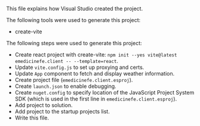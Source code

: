 This file explains how Visual Studio created the project.

The following tools were used to generate this project:
- create-vite

The following steps were used to generate this project:
- Create react project with create-vite: `npm init --yes vite@latest emedicinefe.client -- --template=react`.
- Update `vite.config.js` to set up proxying and certs.
- Update `App` component to fetch and display weather information.
- Create project file (`emedicinefe.client.esproj`).
- Create `launch.json` to enable debugging.
- Create `nuget.config` to specify location of the JavaScript Project System SDK (which is used in the first line in `emedicinefe.client.esproj`).
- Add project to solution.
- Add project to the startup projects list.
- Write this file.
